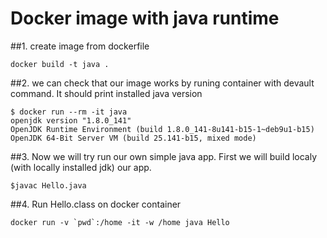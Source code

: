 # Docker image with java runtime

##1. create image from dockerfile

```
docker build -t java .
```

##2. we can check that our image works by runing container with devault command. It should print installed java version
```
$ docker run --rm -it java
openjdk version "1.8.0_141"
OpenJDK Runtime Environment (build 1.8.0_141-8u141-b15-1~deb9u1-b15)
OpenJDK 64-Bit Server VM (build 25.141-b15, mixed mode)
```

##3. Now we will try run our own simple java app. First we will build localy (with locally installed jdk) our app.
```
$javac Hello.java
```

##4. Run Hello.class on docker container
```
docker run -v `pwd`:/home -it -w /home java Hello
```
